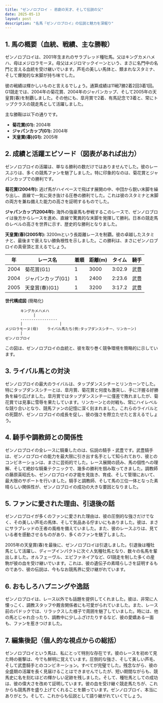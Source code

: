 ```yaml
---
title: "ゼンノロブロイ - 悲劇の天才、そして伝説の父"
date: 2025-05-13
layout: post
description: "名馬『ゼンノロブロイ』の伝説と魅力を深堀り"
---
```


## 1. 馬の概要（血統、戦績、主な勝鞍）

ゼンノロブロイは、2001年生まれのサラブレッド種牡馬。父はキングカメハメハ、母はメジロラモーヌ。母父はメジロマックイーンという、まさに名門中の名門と言える血統を受け継いでいます。芦毛の美しい馬体と、類まれなスタミナ、そして爆発的な末脚が持ち味でした。

彼の戦績は輝かしいものと言えるでしょう。通算成績は11戦7勝2着2回3着1回。G1競走では、2004年の菊花賞、2004年のジャパンカップ、そして2005年の天皇賞(春)を制覇しました。その他にも、皐月賞で2着、有馬記念で3着と、常にトップクラスの競走馬として活躍しました。

主な勝鞍は以下の通りです。

* **菊花賞(G1):** 2004年
* **ジャパンカップ(G1):** 2004年
* **天皇賞(春)(G1):** 2005年


## 2. 成績と活躍エピソード（図表があれば出力）

ゼンノロブロイの活躍は、単なる勝利の数だけではありませんでした。彼のレースぶりは、多くの競馬ファンを魅了しました。特に印象的なのは、菊花賞とジャパンカップでの勝利です。

**菊花賞(2004年):**  逃げ馬がハイペースで飛ばす展開の中、中団から鋭い末脚を繰り出し、直線で一気に突き抜ける圧巻の勝利でした。これは彼のスタミナと末脚の両方を兼ね備えた能力の高さを証明するものでした。

**ジャパンカップ(2004年):**  海外の強豪馬も参戦するこのレースで、ゼンノロブロイは後方からレースを進め、直線で驚異的な末脚を発揮して勝利。日本の競走馬のレベルの高さを世界に示す、歴史的な勝利となりました。

**天皇賞(春)(2005年):**  3200mという長距離レースを制覇。彼の卓越したスタミナと、最後まで衰えない勝負根性を示しました。この勝利は、まさにゼンノロブロイの真骨頂と言えるでしょう。


| 年 | レース名          | 着順 | 距離(m) | タイム     | 騎手       |
|---|-----------------|-----|---------|-----------|------------|
| 2004 | 菊花賞(G1)       | 1   | 3000    | 3:02.9     | 武豊       |
| 2004 | ジャパンカップ(G1) | 1   | 2400    | 2:23.6     | 武豊       |
| 2005 | 天皇賞(春)(G1)   | 1   | 3200    | 3:17.2     | 武豊       |


**世代構成図** (簡略化)

```
       キングカメハメハ
             |
       -----------------
       |                 |
メジロラモーヌ(母)    ライバル馬たち(例:タップダンスシチー、リンカーン)
       |
ゼンノロブロイ
```

この図は、ゼンノロブロイの血統と、彼を取り巻く競争環境を簡略的に示しています。


## 3. ライバル馬との対決

ゼンノロブロイの最大のライバルは、タップダンスシチーとリンカーンでした。特にタップダンスシチーとは、皐月賞、菊花賞と何度も激突し、手に汗握る好勝負を繰り広げました。皐月賞ではタップダンスシチーに僅差で敗れましたが、菊花賞では見事に雪辱を果たしています。リンカーンとの対戦も、常にハイレベルな競り合いとなり、競馬ファンの記憶に深く刻まれました。これらのライバルとの死闘が、ゼンノロブロイの成長を促し、彼の強さを際立たせたと言えるでしょう。


## 4. 騎手や調教師との関係性

ゼンノロブロイの全レースに騎乗したのは、伝説の騎手・武豊です。武豊騎手は、ゼンノロブロイの能力を最大限に引き出す名手として知られており、彼とのコンビネーションは、まさに芸術的でした。レース展開の読み、馬の個性への理解、そして絶妙な騎乗テクニックで、幾多の勝利を掴み取ってきました。調教師の藤原英昭氏も、ゼンノロブロイの才能を見抜き、育成、そして管理において、最大限のサポートを行いました。騎手と調教師、そして馬の三位一体となった素晴らしい関係性が、ゼンノロブロイの成功の大きな要因となりました。


## 5. ファンに愛された理由、引退後の話

ゼンノロブロイが多くのファンに愛された理由は、彼の圧倒的な強さだけでなく、その美しい芦毛の馬体、そして気品ある佇まいにもありました。彼は、まさにサラブレッドの王者の風格を備えていました。また、彼のレースぶりは、見ている者を感動させるものがあり、多くのファンを魅了しました。

2005年の天皇賞(春)を最後に、ゼンノロブロイは引退しました。引退後は種牡馬として活躍し、ディープインパクトに次ぐ人気種牡馬となり、数々の名馬を輩出しました。オルフェーヴル、エピファネイアなど、G1競走を制した多くの産駒が彼の血を受け継いでいます。これは、彼の遺伝子の素晴らしさを証明するものであり、彼の伝説は、今もなお競馬界に受け継がれています。


## 6. おもしろハプニングや逸話

ゼンノロブロイは、レース以外でも話題を提供してくれました。彼は、非常に人懐っこく、調教スタッフや厩舎関係者にも可愛がられていました。また、レース前のパドックでは、リラックスした様子で周囲を魅了していました。時には、他の馬とじゃれ合ったり、調教中に少しふざけたりするなど、彼の愛嬌ある一面も、ファンを惹きつけました。


## 7. 編集後記（個人的な視点からの総括）

ゼンノロブロイという馬は、私にとって特別な存在です。彼のレースを初めて見た時の衝撃は、今でも鮮明に覚えています。圧倒的な強さ、そして美しい芦毛、そして武豊騎手とのコンビネーション。すべてが完璧でした。残念ながら、彼の全盛期の活躍を長く見届けることはできませんでしたが、短い期間ながらも、競馬史に名を刻むほどの輝かしい足跡を残しました。そして、種牡馬としての成功は、彼の偉大さを改めて証明しています。彼の血を受け継ぐ競走馬たちが、これからも競馬界を盛り上げてくれることを願っています。ゼンノロブロイ、本当にありがとう。そして、これからも伝説として語り継がれていくでしょう。
